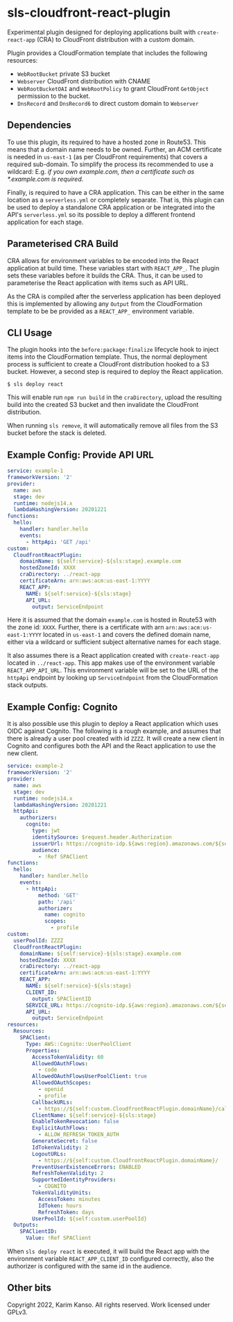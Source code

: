 # sls-cloudfront-react-plugin

Experimental plugin designed for deploying applications built with
`create-react-app` (CRA) to CloudFront distribution with a custom domain.

Plugin provides a CloudFormation template that includes the following resources:

* `WebRootBucket` private S3 bucket
* `Webserver` CloudFront distribution with CNAME
* `WebRootBucketOAI` and `WebRootPolicy` to grant CloudFront `GetObject`
  permission to the bucket.
* `DnsRecord` and `DnsRecord6` to direct custom domain to `Webserver`

## Dependencies

To use this plugin, its required to have a hosted zone in Route53. This means
that a domain name needs to be owned. Further, an ACM certificate is needed in
`us-east-1` (as per CloudFront requirements) that covers a required sub-domain.
To simplify the process its recommended to use a wildcard: E.g. _if you own
example.com, then a certificate such as *.example.com is required_.

Finally, is required to have a CRA application. This can be either in the same
location as a `serverless.yml` or completely separate. That is, this plugin can
be used to deploy a standalone CRA application or be integrated into the API's
`serverless.yml` so its possible to deploy a different frontend application for
each stage.

## Parameterised CRA Build

CRA allows for environment variables to be encoded into the React application at
build time. These variables start with `REACT_APP_`. The plugin sets these
variables before it builds the CRA. Thus, it can be used to parameterise the
React application with items such as API URL.

As the CRA is compiled after the serverless application has been deployed this
is implemented by allowing any `Output` from the CloudFormation template to be
be provided as a `REACT_APP_` environment variable.

## CLI Usage

The plugin hooks into the `before:package:finalize` lifecycle hook to inject
items into the CloudFormation template. Thus, the normal deployment process is
sufficient to create a CloudFront distribution hooked to a S3 bucket. However,
a second step is required to deploy the React application.

```plaintext
$ sls deploy react
```

This will enable run `npm run build` in the `craDirectory`, upload the resulting
build into the created S3 bucket and then invalidate the CloudFront
distribution.

When running `sls remove`, it will automatically remove all files from the S3
bucket before the stack is deleted.

## Example Config: Provide API URL

```yaml
service: example-1
frameworkVersion: '2'
provider:
  name: aws
  stage: dev
  runtime: nodejs14.x
  lambdaHashingVersion: 20201221
functions:
  hello:
    handler: handler.hello
    events:
      - httpApi: 'GET /api'
custom:
  CloudfrontReactPlugin:
    domainName: ${self:service}-${sls:stage}.example.com
    hostedZoneId: XXXX
    craDirectory: ../react-app
    certificateArn: arn:aws:acm:us-east-1:YYYY
    REACT_APP:
      NAME: ${self:service}-${sls:stage}
      API_URL:
        output: ServiceEndpoint
```

Here it is assumed that the domain `example.com` is hosted in Route53 with the
zone id: `XXXX`. Further, there is a certificate with arn
`arn:aws:acm:us-east-1:YYYY` located in `us-east-1` and covers the defined
domain name, either via a wildcard or sufficient subject alternative names for
each stage.

It also assumes there is a React application created with `create-react-app`
located in `../react-app`. This app makes use of the environment variable
`REACT_APP_API_URL`. This environment variable will be set to the URL of the
`httpApi` endpoint by looking up `ServiceEndpoint` from the CloudFormation stack
outputs.

## Example Config: Cognito

It is also possible use this plugin to deploy a React application
which uses OIDC against Cognito. The following is a rough example, and
assumes that there is already a user pool created with id `ZZZZ`. It
will create a new client in Cognito and configures both the API and
the React application to use the new client.

```yaml
service: example-2
frameworkVersion: '2'
provider:
  name: aws
  stage: dev
  runtime: nodejs14.x
  lambdaHashingVersion: 20201221
  httpApi:
    authorizers:
      cognito:
        type: jwt
        identitySource: $request.header.Authorization
        issuerUrl: https://cognito-idp.${aws:region}.amazonaws.com/${self:custom.userPoolId}
        audience:
          - !Ref SPAClient
functions:
  hello:
    handler: handler.hello
    events:
      - httpApi:
          method: 'GET'
          path: '/api'
          authorizer:
            name: cognito
            scopes:
              - profile
custom:
  userPoolId: ZZZZ
  CloudfrontReactPlugin:
    domainName: ${self:service}-${sls:stage}.example.com
    hostedZoneId: XXXX
    craDirectory: ../react-app
    certificateArn: arn:aws:acm:us-east-1:YYYY
    REACT_APP:
      NAME: ${self:service}-${sls:stage}
      CLIENT_ID:
        output: SPAClientID
      SERVICE_URL: https://cognito-idp.${aws:region}.amazonaws.com/${self:custom.userPoolId}
      API_URL:
        output: ServiceEndpoint
resources:
  Resources:
    SPAClient:
      Type: AWS::Cognito::UserPoolClient
      Properties:
        AccessTokenValidity: 60
        AllowedOAuthFlows:
          - code
        AllowedOAuthFlowsUserPoolClient: true
        AllowedOAuthScopes:
          - openid
          - profile
        CallbackURLs:
          - https://${self:custom.CloudfrontReactPlugin.domainName}/callback
        ClientName: ${self:service}-${sls:stage}
        EnableTokenRevocation: false
        ExplicitAuthFlows:
          - ALLOW_REFRESH_TOKEN_AUTH
        GenerateSecret: false
        IdTokenValidity: 2
        LogoutURLs:
          - https://${self:custom.CloudfrontReactPlugin.domainName}/
        PreventUserExistenceErrors: ENABLED
        RefreshTokenValidity: 2
        SupportedIdentityProviders:
          - COGNITO
        TokenValidityUnits:
          AccessToken: minutes
          IdToken: hours
          RefreshToken: days
        UserPoolId: ${self:custom.userPoolId}
  Outputs:
    SPAClientID:
      Value: !Ref SPAClient
```

When `sls deploy react` is executed, it will build the React app with
the environment variable `REACT_APP_CLIENT_ID` configured correctly, also the
authorizer is configured with the same id in the audience.

## Other bits

Copyright 2022, Karim Kanso. All rights reserved. Work licensed under GPLv3.
